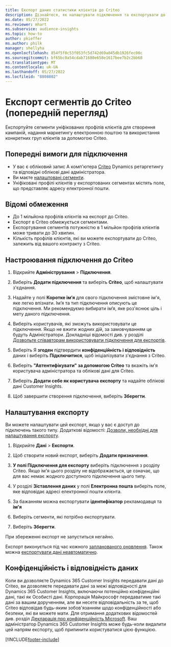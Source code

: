 ```yaml
---
title: Експорт даних статистики клієнтів до Criteo
description: Дізнайтеся, як налаштувати підключення та експортувати до Criteo.
ms.date: 05/27/2022
ms.reviewer: mhart
ms.subservice: audience-insights
ms.topic: how-to
author: pkieffer
ms.author: philk
manager: shellyha
ms.openlocfilehash: 854f5f0c53f053fc5d742d69a045db1926fec00c
ms.sourcegitcommit: bf65bc0a54cdab71680e658e1617bee7b2c2bb68
ms.translationtype: MT
ms.contentlocale: uk-UA
ms.lasthandoff: 05/27/2022
ms.locfileid: "8808802"
---
```

# <a name="export-segments-to-criteo-preview"></a>Експорт сегментів до Criteo (попередній перегляд)

Експортуйте сегменти уніфікованих профілів клієнтів для створення кампаній, надання маркетингу електронною поштою та використання конкретних груп клієнтів за допомогою Criteo.

## <a name="prerequisites-for-connection"></a>Попередні вимоги для підключення

-   У вас є обліковий запис А комп'ютера [Criteo](https://www.criteo.com/login/) Dynamics ретаргетингу та відповідні облікові дані адміністратора.
-   Ви маєте [налаштовані сегменти](segments.md).
-   Уніфіковані профілі клієнтів у експортованих сегментах містять поле, що представляє адресу електронної пошти.

## <a name="known-limitations"></a>Відомі обмеження

- До 1 мільйона профілів клієнтів на експорт до Criteo.
- Експорт в Criteo обмежується сегментами.
- Експортування сегментів потужністю в 1 мільйон профілів клієнтів може тривати до 30 хвилин. 
- Кількість профілів клієнтів, які ви можете експортувати до Criteo, залежить від вашого контракту з Criteo.

## <a name="set-up-connection-to-criteo"></a>Настроювання підключення до Criteo

1. Відкрийте **Адміністрування** > **Підключення**.

1. Виберіть **Додати підключення** та виберіть **Criteo**, щоб налаштувати з'єднання.

1. Надайте у полі **Коротке ім’я** для свого підключення змістовне ім'я, яке легко впізнати. Ім’я та тип підключення описують це підключення. Ми рекомендуємо вибирати ім’я, яке роз'яснює ціль і мету даного підключення.

1. Виберіть користувачів, які зможуть використовувати це підключення. Якщо не вжити жодних дій, за замовчуванням це будуть Адміністратори. Докладніші відомості див. у розділі [Дозвольте співавторам використовувати підключення для експортів](connections.md#allow-contributors-to-use-a-connection-for-exports).

1. Виберіть Я **згоден** підтвердити **конфіденційність і відповідність** даних і виберіть **Підключитися**, щоб ініціалізувати з'єднання з Criteo.

1. Виберіть **"Автентифікувати" за допомогою Criteo** та вкажіть ім'я користувача адміністратора та облікові дані для Criteo. 

1. Виберіть **Додати себе як користувача експорту** та надайте облікові дані Customer Insights.

1. Щоб завершити створення підключення, виберіть **Зберегти**.

## <a name="configure-an-export"></a>Налаштування експорту

Ви можете налаштувати цей експорт, якщо у вас є доступ до підключень такого типу. Додаткові відомості: [Дозволи, необхідні для налаштування експорту](export-destinations.md#set-up-a-new-export).

1. Відкрийте **Дані** > **Експорти**.

1. Щоб створити новий експорт, виберіть **Додати призначення**.

1. **У полі Підключення для експорту** виберіть підключення з розділу Criteo. Якщо ім'я цього розділу не відображається, це означає, що для вас немає жодного доступного підключення цього типу. 

1. У розділі **Зіставлення даних** у полі **Електронна пошта** виберіть поле, яке відповідає адресі електронної пошти клієнта. 

1. За бажанням можна експортувати **ідентифікатор** рекламодавця та **ім'я**

1. Виберіть сегменти, які потрібно експортувати. 

1. Виберіть **Зберегти**.

При збереженні експорт не запуститься негайно.

Експорт виконується під час кожного [запланованого оновлення](system.md#schedule-tab). Також можна [експортувати дані неавтоматично](export-destinations.md#run-exports-on-demand). 

## <a name="data-privacy-and-compliance"></a>Конфіденційність і відповідність даних

Коли ви дозволяєте Dynamics 365 Customer Insights передавати дані до Criteo, ви дозволяєте передавати дані за межі відповідності для Dynamics 365 Customer Insights, включаючи потенційно конфіденційні дані, такі як Особисті дані. Корпорація Майкрософт передаватиме такі дані за вашим дорученням, але ви несете відповідальність за те, щоб Criteo відповідав будь-яким зобов'язанням щодо конфіденційності або безпеки, які ви можете мати. Для отримання додаткових відомостей див. розділ [Декларація про конфіденційність Microsoft](https://go.microsoft.com/fwlink/?linkid=396732).
Ваш адміністратор Dynamics 365 Customer Insights може будь-коли видалити цей напрям експорту, щоб припинити користуватися цією функцією.


[!INCLUDE[footer-include](includes/footer-banner.md)]
